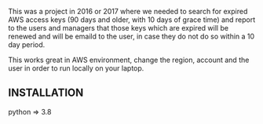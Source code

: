 This was a project in 2016 or 2017 where we needed to search for expired AWS access keys (90 days and older, with 10 days of grace time)  and report to the users and managers that those keys which are expired will be renewed and will be emaild to the user, in case they do not do so within a 10 day period.

This works great in AWS environment, change the region, account and the user in order to run locally on your laptop.



## INSTALLATION
python => 3.8
